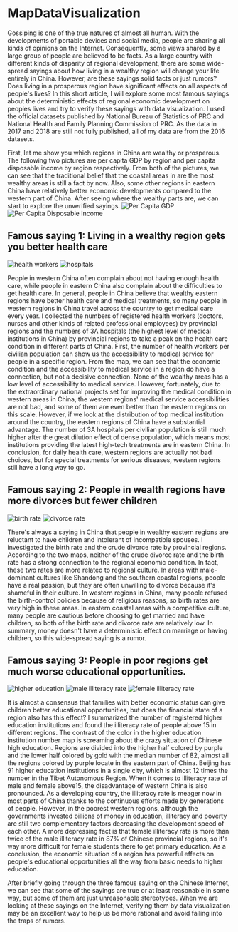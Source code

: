 # MapDataVisualization

Gossiping is one of the true natures of almost all human. With the developments of portable devices and social media, people are sharing all kinds of opinions on the Internet. Consequently, some views shared by a large group of people are believed to be facts. As a large country with different kinds of disparity of regional development, there are some wide-spread sayings about how living in a wealthy region will change your life entirely in China. However, are these sayings solid facts or just rumors? Does living in a prosperous region have significant effects on all aspects of people's lives? In this short article, I will explore some most famous sayings about the deterministic effects of regional economic development on peoples lives and try to verify these sayings with data visualization. I used the official datasets published by National Bureau of Statistics of PRC  and National Health and Family Planning Commission of PRC. As the data in 2017 and 2018 are still not fully published, all of my data are from the 2016 datasets.

First, let me show you which regions in China are wealthy or prosperous. The following two pictures are per capita GDP by region and per capita disposable income by region respectively. From both of the pictures, we can see that the traditional belief that the coastal areas in are the most wealthy areas is still a fact by now. Also, some other regions in eastern China have relatively better economic developments compared to the western part of China. After seeing where the wealthy parts are, we can start to explore the unverified sayings.
![Per Capita GDP](/images/gdp.png)
![Per Capita Disposable Income](/images/imcome.png)

## Famous saying  1: Living in a wealthy region gets you better health care
![health workers](/images/health.png)
![hospitals](/images/health.png)

People in western China often complain about not having enough health care, while people in eastern China also complain about the difficulties to get health care. In general, people in China believe that wealthy eastern regions have better health care and medical treatments, so many people in western regions in China travel across the country to get medical care every year. I collected the numbers of registered health workers (doctors, nurses and other kinds of related professional employees) by provincial regions and the numbers of 3A hospitals (the highest level of medical institutions in China) by provincial regions to take a peak on the health care condition in different parts of China. First, the number of health workers per civilian population can show us the accessibility to medical service for people in a specific region. From the map, we can see that the economic condition and the accessibility to medical service in a region do have a connection, but not a decisive connection. None of the wealthy areas has a low level of accessibility to medical service. However, fortunately, due to the extraordinary national projects set for improving the medical condition in western areas in China, the western regions' medical service accessibilities are not bad, and some of them are even better than the eastern regions on this scale. However, if we look at the distribution of top medical institution around the country, the eastern regions of China have a substantial advantage. The number of 3A hospitals per civilian population is still much higher after the great dilution effect of dense population, which means most institutions providing the latest high-tech treatments are in eastern China. In conclusion, for daily health care, western regions are actually not bad choices, but for special treatments for serious diseases, western regions still have a long way to go.

## Famous saying 2: People in wealth regions have more divorces but fewer children 
![birth rate](/images/br.png)
![divorce rate](/master/images/dr.png)

There's always a saying in China that people in wealthy eastern regions are reluctant to have children and intolerant of incompatible spouses. I investigated the birth rate and the crude divorce rate by provincial regions. According to the two maps, neither of the crude divorce rate and the birth rate has a strong connection to the regional economic condition. In fact, these two rates are more related to regional culture. In areas with male-dominant cultures like Shandong and the southern coastal regions, people have a real passion, but they are often unwilling to divorce because it's shameful in their culture. In western regions in China, many people refused the birth-control policies because of religious reasons, so birth rates are very high in these areas. In eastern coastal areas with a  competitive culture, many people are cautious before choosing to get married and have children, so both of the birth rate and divorce rate are relatively low. In summary, money doesn't have a deterministic effect on marriage or having children, so this wide-spread saying is a rumor.

## Famous saying 3: People in poor regions get much worse educational opportunities.
![higher education](/images/het.png)
![male illiteracy rate](/images/milrate.png)
![female illiteracy rate](/images/filrate.png)

It is almost a consensus that families with better economic status can give children better educational opportunities, but does the financial state of a region also has this effect? I summarized the number of registered higher education institutions and found the illiteracy rate of people above 15 in different regions. The contrast of the color in the higher education institution number map is screaming about the crazy situation of Chinese high education. Regions are divided into the higher half colored by purple and the lower half colored by gold with the median number of 82, almost all the regions colored by purple locate in the eastern part of China. Beijing has 91 higher education institutions in a single city, which is almost 12 times the number in the Tibet Autonomous Region. When it comes to illiteracy rate of male and female above15, the disadvantage of western China is also pronounced. As a developing country, the illiteracy rate is meager now in most parts of China thanks to the continuous efforts made by generations of people. However, in the poorest western regions, although the governments invested billions of money in education, illiteracy and poverty are still two complementary factors decreasing the development speed of each other. A more depressing fact is that female illiteracy rate is more than twice of the male illiteracy rate in 87% of Chinese provincial regions, so it's way more difficult for female students there to get primary education. As a conclusion, the economic situation of a region has powerful effects on people's educational opportunities all the way from basic needs to higher education.

After briefly going through the three famous saying on the Chinese Internet, we can see that some of the sayings are true or at least reasonable in some way, but some of them are just unreasonable stereotypes. When we are looking at these sayings on the Internet, verifying them by data visualization may be an excellent way to help us be more rational and avoid falling into the traps of rumors.
